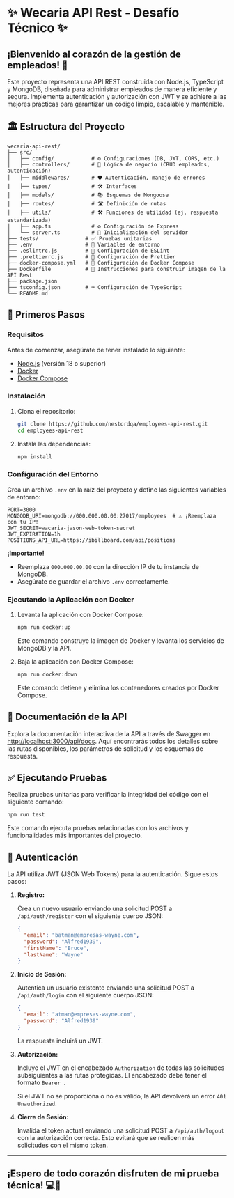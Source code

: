 # ✨ Wecaria API Rest - Desafío Técnico ✨

## ¡Bienvenido al corazón de la gestión de empleados! 🚀

Este proyecto representa una API REST construida con Node.js, TypeScript y MongoDB, diseñada para administrar empleados de manera eficiente y segura. Implementa autenticación y autorización con JWT y se adhiere a las mejores prácticas para garantizar un código limpio, escalable y mantenible.

## 🏛️ Estructura del Proyecto

```
wecaria-api-rest/
├── src/
│   ├── config/            # ⚙️ Configuraciones (DB, JWT, CORS, etc.)
│   ├── controllers/       # 🧠 Lógica de negocio (CRUD empleados, autenticación)
│   ├── middlewares/       # 🛡️ Autenticación, manejo de errores
|   ├── types/             # 🛠️ Interfaces
│   ├── models/            # 📚 Esquemas de Mongoose
│   ├── routes/            # 🛣️ Definición de rutas
│   ├── utils/             # 🛠️ Funciones de utilidad (ej. respuesta estandarizada)
│   ├── app.ts             # ⚙️ Configuración de Express
│   └── server.ts          # 🚀 Inicialización del servidor
├── tests/               # ✅ Pruebas unitarias
├── .env                 # 🔑 Variables de entorno
├── .eslintrc.js         # 📏 Configuración de ESLint
├── .prettierrc.js       # 💅 Configuración de Prettier
├── docker-compose.yml   # 🐳 Configuración de Docker Compose
├── Dockerfile           # 🐳 Instrucciones para construir imagen de la API Rest
├── package.json
├── tsconfig.json        # ⌨️ Configuración de TypeScript
└── README.md
```

## 🚀 Primeros Pasos

### Requisitos

Antes de comenzar, asegúrate de tener instalado lo siguiente:

*   [Node.js](https://nodejs.org/en/) (versión 18 o superior)
*   [Docker](https://www.docker.com/)
*   [Docker Compose](https://docs.docker.com/compose/)

### Instalación

1.  Clona el repositorio:

    ```bash
    git clone https://github.com/nestordqa/employees-api-rest.git
    cd employees-api-rest
    ```

2.  Instala las dependencias:

    ```bash
    npm install
    ```

### Configuración del Entorno

Crea un archivo `.env` en la raíz del proyecto y define las siguientes variables de entorno:

```
PORT=3000
MONGODB_URI=mongodb://000.000.00.00:27017/employees  # ⚠️ ¡Reemplaza con tu IP!
JWT_SECRET=wacaria-jason-web-token-secret
JWT_EXPIRATION=1h
POSITIONS_API_URL=https://ibillboard.com/api/positions
```

**¡Importante!**

*   Reemplaza `000.000.00.00` con la dirección IP de tu instancia de MongoDB.
*   Asegúrate de guardar el archivo `.env` correctamente.

### Ejecutando la Aplicación con Docker

1.  Levanta la aplicación con Docker Compose:

    ```bash
    npm run docker:up
    ```

    Este comando construye la imagen de Docker y levanta los servicios de MongoDB y la API.

2.  Baja la aplicación con Docker Compose:

    ```bash
    npm run docker:down
    ```

    Este comando detiene y elimina los contenedores creados por Docker Compose.

## 📖 Documentación de la API

Explora la documentación interactiva de la API a través de Swagger en [http://localhost:3000/api/docs](http://localhost:3000/api/docs). Aquí encontrarás todos los detalles sobre las rutas disponibles, los parámetros de solicitud y los esquemas de respuesta.

## ✅ Ejecutando Pruebas

Realiza pruebas unitarias para verificar la integridad del código con el siguiente comando:

```bash
npm run test
```

Este comando ejecuta pruebas relacionadas con los archivos y funcionalidades más importantes del proyecto.

## 🔑 Autenticación

La API utiliza JWT (JSON Web Tokens) para la autenticación. Sigue estos pasos:

1.  **Registro:**

    Crea un nuevo usuario enviando una solicitud POST a `/api/auth/register` con el siguiente cuerpo JSON:

    ```json
    {
      "email": "batman@empresas-wayne.com",
      "password": "Alfred1939",
      "firstName": "Bruce",
      "lastName": "Wayne"
    }
    ```

2.  **Inicio de Sesión:**

    Autentica un usuario existente enviando una solicitud POST a `/api/auth/login` con el siguiente cuerpo JSON:

    ```json
    {
      "email": "atman@empresas-wayne.com",
      "password": "Alfred1939"
    }
    ```

    La respuesta incluirá un JWT.

3.  **Autorización:**

    Incluye el JWT en el encabezado `Authorization` de todas las solicitudes subsiguientes a las rutas protegidas. El encabezado debe tener el formato `Bearer `.

    Si el JWT no se proporciona o no es válido, la API devolverá un error `401 Unauthorized`.

4.  **Cierre de Sesión:**

    Invalida el token actual enviando una solicitud POST a `/api/auth/logout` con la autorización correcta. Esto evitará que se realicen más solicitudes con el mismo token.

---

## ¡Espero de todo corazón disfruten de mi prueba técnica! 💻🎉
